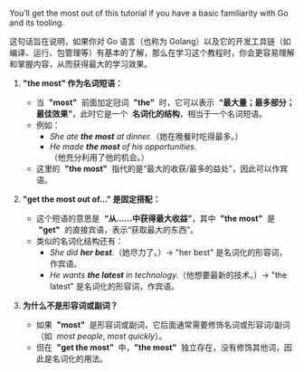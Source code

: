 You’ll get the most out of this tutorial if you have a basic familiarity with Go and its tooling.

这句话旨在说明，如果你对 Go 语言（也称为 Golang）以及它的开发工具链（如编译、运行、包管理等）有基本的了解，那么在学习这个教程时，你会更容易理解和掌握内容，从而获得最大的学习效果。

1. **"the most" 作为名词短语：**

    - 当  **"most"**  前面加定冠词  **"the"**  时，它可以表示  **“最大量；最多部分；最佳效果”**，此时它是一个  **名词化的结构**，相当于一个名词短语。
    - 例如：
        - _She ate **the most** at dinner._（她在晚餐时吃得最多。）
        - _He made **the most** of his opportunities._（他充分利用了他的机会。）
    - 这里的  **"the most"**  指代的是“最大的收获/最多的益处”，因此可以作宾语。

2. **"get the most out of..." 是固定搭配：**

    - 这个短语的意思是  **“从……中获得最大收益”**，其中  **"the most"**  是  **"get"**  的直接宾语，表示“获取最大的东西”。
    - 类似的名词化结构还有：
        - _She did **her best**._（她尽力了。）→ "her best" 是名词化的形容词，作宾语。
        - _He wants **the latest** in technology._（他想要最新的技术。）→ "the latest" 是名词化的形容词，作宾语。

3. **为什么不是形容词或副词？**

    - 如果  **"most"**  是形容词或副词，它后面通常需要修饰名词或形容词/副词（如  *most people*, *most quickly*）。
    - 但在  **"get the most"**  中，**"the most"**  独立存在，没有修饰其他词，因此是名词化的用法。
